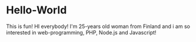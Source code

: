 # Hello-World
This is fun!
HI everybody! I'm 25-years old woman from Finland and i am so interested in web-programming, PHP, Node.js and Javascript! 
